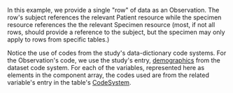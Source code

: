 In this example, we provide a single "row" of data as an Observation. The row's subject references the relevant Patient resource while the specimen resource references the the relevant Specimen resource (most, if not all rows, should provide a reference to the subject, but the specimen may only apply to rows from specific tables.) 

Notice the use of codes from the study's data-dictionary code systems. For the Observation's code, we use the study's entry, [demographics](CodeSystem-example-study-data-dictionary-dataset-codesystem-1.html) from the dataset code system. For each of the variables, represented here as elements in the component array, the codes used are from the related variable's entry in the table's [CodeSystem](CodeSystem-example-study-data-dictionary-datatable-codesystem-1.html). 
